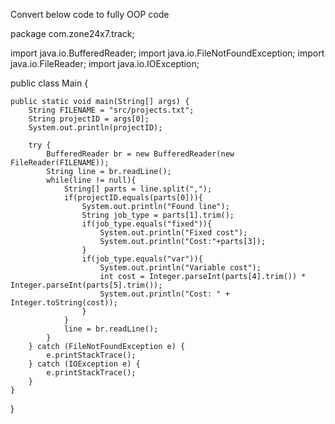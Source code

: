 Convert below code to fully OOP code



package com.zone24x7.track;

import java.io.BufferedReader;
import java.io.FileNotFoundException;
import java.io.FileReader;
import java.io.IOException;


public class Main {

    public static void main(String[] args) {
        String FILENAME = "src/projects.txt";
        String projectID = args[0];
        System.out.println(projectID);

        try {
            BufferedReader br = new BufferedReader(new FileReader(FILENAME));
            String line = br.readLine();
            while(line != null){
                String[] parts = line.split(",");
                if(projectID.equals(parts[0])){
                    System.out.println("Found line");
                    String job_type = parts[1].trim();
                    if(job_type.equals("fixed")){
                        System.out.println("Fixed cost");
                        System.out.println("Cost:"+parts[3]);
                    }
                    if(job_type.equals("var")){
                        System.out.println("Variable cost");
                        int cost = Integer.parseInt(parts[4].trim()) * Integer.parseInt(parts[5].trim());
                        System.out.println("Cost: " + Integer.toString(cost));
                    }
                }
                line = br.readLine();
            }
        } catch (FileNotFoundException e) {
            e.printStackTrace();
        } catch (IOException e) {
            e.printStackTrace();
        }
    }
}
